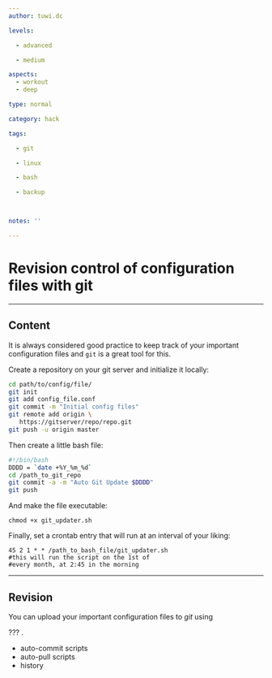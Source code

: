 ```yaml
---
author: tuwi.dc

levels:

  - advanced

  - medium

aspects:
  - workout
  - deep

type: normal

category: hack

tags:

  - git

  - linux

  - bash

  - backup



notes: ''

---
```


# Revision control of configuration files with git

---
## Content

It is always considered good practice to keep track of your important configuration files 
and `git` is a great tool for this. 

Create a repository on your git server and initialize it locally:
```bash
cd path/to/config/file/
git init
git add config_file.conf
git commit -m "Initial config files"
git remote add origin \
   https://gitserver/repo/repo.git
git push -u origin master
```

Then create a little bash file:

```bash
#!/bin/bash
DDDD = `date +%Y_%m_%d`
cd /path_to_git_repo
git commit -a -m "Auto Git Update $DDDD"
git push
```
And make the file executable:
```
chmod +x git_updater.sh
```
Finally, set a crontab entry that will run at an interval of your liking:

```
45 2 1 * * /path_to_bash_file/git_updater.sh
#this will run the script on the 1st of
#every month, at 2:45 in the morning
```

---
## Revision

You can upload your important configuration files to *git* using 

??? .


* auto-commit scripts
* auto-pull scripts
* history

 
